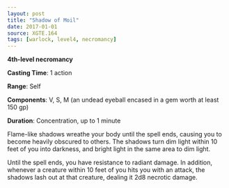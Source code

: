 ```yaml
---
layout: post
title: "Shadow of Moil"
date: 2017-01-01
source: XGTE.164
tags: [warlock, level4, necromancy]
---
```


**4th-level necromancy**

**Casting Time**: 1 action

**Range**: Self

**Components**: V, S, M (an undead eyeball encased in a gem worth at least 150 gp)

**Duration**: Concentration, up to 1 minute

Flame-like shadows wreathe your body until the spell ends, causing you to become heavily obscured to others. The shadows turn dim light within 10 feet of you into darkness, and bright light in the same area to dim light.

Until the spell ends, you have resistance to radiant damage. In addition, whenever a creature within 10 feet of you hits you with an attack, the shadows lash out at that creature, dealing it 2d8 necrotic damage.
